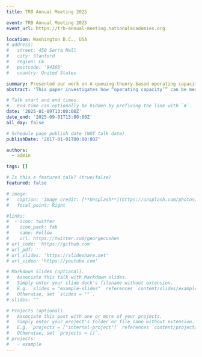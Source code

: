 ```yaml
---
title: TRB Annual Meeting 2025

event: TRB Annual Meeting 2025
event_url: https://trb-annual-meeting.nationalacademies.org

location: Washington D.C., USA
# address:
#   street: 450 Serra Mall
#   city: Stanford
#   region: CA
#   postcode: '94305'
#   country: United States

summary: Presented our work on A queuing-theory-based operating capacity model for multimodal port operations in AW010 Ports & Channel Committee lecturn session.
abstract: 'This paper investigates how “operating capacity’” can be meaningfully defined in multimodal maritime freight systems. Shipping channels and ports are complex systems that interact deeply, and the capacities of individual components may differ from the overall capacity of these systems. Accurately determining the operating capacity of a port aids stakeholders in making informed decisions about large-scale infrastructure investments and resource allocation. We present a novel queuing theory- based operating capacity model for computing capacities for waterway, import, and export processes. Our proposed model estimates the operating capacity of a port system by accounting for the interactions between waterways, terminals, and landside infrastructure without the need for a simulation. However, when used with a simulation, our model can compare capacities across different scenarios, thereby helping compare investment alternatives. We demonstrate the utility of the proposed method using data for the Port of Houston. The results from our study suggest that the proposed model is a viable method for estimating port operating capacity.'

# Talk start and end times.
#   End time can optionally be hidden by prefixing the line with `#`.
date: '2025-01-09T13:00:00Z'
date_end: '2025-09-01T15:00:00Z'
all_day: false

# Schedule page publish date (NOT talk date).
publishDate: '2017-01-01T00:00:00Z'

authors:
  - admin

tags: []

# Is this a featured talk? (true/false)
featured: false

# image:
#   caption: 'Image credit: [**Unsplash**](https://unsplash.com/photos/bzdhc5b3Bxs)'
#   focal_point: Right

#links:
#  - icon: twitter
#    icon_pack: fab
#    name: Follow
#    url: https://twitter.com/georgecushen
# url_code: 'https://github.com'
# url_pdf: ''
# url_slides: 'https://slideshare.net'
# url_video: 'https://youtube.com'

# Markdown Slides (optional).
#   Associate this talk with Markdown slides.
#   Simply enter your slide deck's filename without extension.
#   E.g. `slides = "example-slides"` references `content/slides/example-slides.md`.
#   Otherwise, set `slides = ""`.
# slides: ""

# Projects (optional).
#   Associate this post with one or more of your projects.
#   Simply enter your project's folder or file name without extension.
#   E.g. `projects = ["internal-project"]` references `content/project/deep-learning/index.md`.
#   Otherwise, set `projects = []`.
# projects:
#   - example
---
```


<!-- {{% callout note %}}
Click on the **Slides** button above to view the built-in slides feature.
{{% /callout %}}

Slides can be added in a few ways:

- **Create** slides using Hugo Blox Builder's [_Slides_](https://docs.hugoblox.com/reference/content-types/) feature and link using `slides` parameter in the front matter of the talk file
- **Upload** an existing slide deck to `static/` and link using `url_slides` parameter in the front matter of the talk file
- **Embed** your slides (e.g. Google Slides) or presentation video on this page using [shortcodes](https://docs.hugoblox.com/reference/markdown/).

Further event details, including [page elements](https://docs.hugoblox.com/reference/markdown/) such as image galleries, can be added to the body of this page. -->
